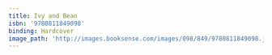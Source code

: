```yaml
---
title: Ivy and Bean
isbn: '9780811849098'
binding: Hardcover
image_path: 'http://images.booksense.com/images/098/849/9780811849098.jpg'
---
```


